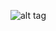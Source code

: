 ![alt tag](https://raw.githubusercontent.com/core2kx/trail-finder-2-chassis/master/leaf-spring-hanger/leaf-spring-hanger.png)
